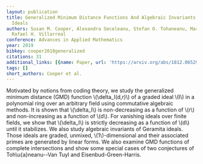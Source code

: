 ```yaml
---
layout: publication
title: Generalized Minimum Distance Functions And Algebraic Invariants Of Geramita
  Ideals
authors: Susan M. Cooper, Alexandra Seceleanu, Stefan O. Tohaneanu, Maria Vaz Pinto,
  Rafael H. Villarreal
conference: Advances in Applied Mathematics
year: 2019
bibkey: cooper2018generalized
citations: 31
additional_links: [{name: Paper, url: 'https://arxiv.org/abs/1812.06529'}]
tags: []
short_authors: Cooper et al.
---
```

Motivated by notions from coding theory, we study the generalized minimum
distance (GMD) function \\(\delta_I(d,r)\\) of a graded ideal \\(I\\) in a polynomial
ring over an arbitrary field using commutative algebraic methods. It is shown
that \\(\delta_I\\) is non-decreasing as a function of \\(r\\) and non-increasing as a
function of \\(d\\). For vanishing ideals over finite fields, we show that
\\(\delta_I\\) is strictly decreasing as a function of \\(d\\) until it stabilizes. We
also study algebraic invariants of Geramita ideals. Those ideals are graded,
unmixed, \\(1\\)-dimensional and their associated primes are generated by linear
forms. We also examine GMD functions of complete intersections and show some
special cases of two conjectures of Toh\u\{a\}neanu--Van Tuyl and
Eisenbud-Green-Harris.